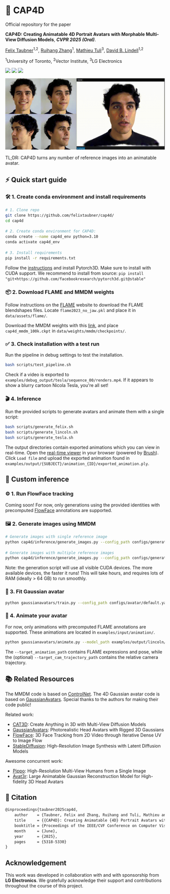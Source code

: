 # 🧢 CAP4D
Official repository for the paper

**CAP4D: Creating Animatable 4D Portrait Avatars with Morphable Multi-View Diffusion Models**, ***CVPR 2025 (Oral)***.

<a href="https://felixtaubner.github.io/" target="_blank">Felix Taubner</a><sup>1,2</sup>, <a href="https://scholar.google.com/citations?user=KFx-0xIAAAAJ&hl=en" target="_blank">Ruihang Zhang</a><sup>1</sup>, <a href="https://mathieutuli.com/" target="_blank">Mathieu Tuli</a><sup>3</sup>, <a href="https://davidlindell.com/" target="_blank">David B. Lindell</a><sup>1,2</sup>

<sup>1</sup>University of Toronto, <sup>2</sup>Vector Institute, <sup>3</sup>LG Electronics

<a href='https://arxiv.org/abs/2412.12093'><img src='https://img.shields.io/badge/arXiv-2301.02379-red'></a> <a href='https://felixtaubner.github.io/cap4d/'><img src='https://img.shields.io/badge/project page-CAP4D-Green'></a> <a href='#citation'><img src='https://img.shields.io/badge/cite-blue'></a>

![Preview](assets/banner.gif)

TL;DR: CAP4D turns any number of reference images into an animatable avatar. 

## ⚡️ Quick start guide

### 🛠️ 1. Create conda environment and install requirements

```bash
# 1. Clone repo
git clone https://github.com/felixtaubner/cap4d/
cd cap4d

# 2. Create conda environment for CAP4D:
conda create --name cap4d_env python=3.10
conda activate cap4d_env

# 3. Install requirements
pip install -r requirements.txt
```
Follow the [instructions](https://github.com/facebookresearch/pytorch3d/blob/main/INSTALL.md) and install Pytorch3D. Make sure to install with CUDA support. We recommend to install from source: ```pip install "git+https://github.com/facebookresearch/pytorch3d.git@stable"```

### 📦 2. Download FLAME and MMDM weights
Follow instructions on the [FLAME](https://flame.is.tue.mpg.de/index.html) website to download the FLAME blendshapes files. Locate ```flame2023_no_jaw.pkl``` and place it in ```data/assets/flame/```. 

Download the MMDM weights with this [link](https://www.dropbox.com/scl/fi/xmgozlkg67v0n2ib6oat5/cap4d_mmdm_100k.ckpt?rlkey=xuhrgyvyre7cezws11afqy1v2&st=j8gtx33j&dl=0), and place ```cap4d_mmdm_100k.ckpt``` in ```data/weights/mmdm/checkpoints/```. 

### ✅ 3. Check installation with a test run
Run the pipeline in debug settings to test the installation.

```bash
bash scripts/test_pipeline.sh
```

Check if a video is exported to `examples/debug_output/tesla/sequence_00/renders.mp4`.
If it appears to show a blurry cartoon Nicola Tesla, you're all set! 

### 🎬 4. Inference 
Run the provided scripts to generate avatars and animate them with a single script:

```bash
bash scripts/generate_felix.sh
bash scripts/generate_lincoln.sh
bash scripts/generate_tesla.sh
```

The output directories contain exported animations which you can view in real-time.
Open the [real-time viewer](https://felixtaubner.github.io/cap4d/viewer/) in your browser (powered by [Brush](https://github.com/ArthurBrussee/brush/)). Click `Load file` and
upload the exported animation found in `examples/output/{SUBJECT}/animation_{ID}/exported_animation.ply`.

## 🔧 Custom inference

### ⚙️ 1. Run FlowFace tracking
Coming soon! For now, only generations using the provided identities with precomputed [FlowFace](https://felixtaubner.github.io/flowface/) annotations are supported. 

### 🖼️ 2. Generate images using MMDM

```bash
# Generate images with single reference image
python cap4d/inference/generate_images.py --config_path configs/generation/single_ref.yaml --reference_data_path examples/input/lincoln/ --output_path examples/output/lincoln/

# Generate images with multiple reference images
python cap4d/inference/generate_images.py --config_path configs/generation/multi_ref.yaml --reference_data_path examples/input/felix/ --output_path examples/output/felix/
```
Note: the generation script will use all visible CUDA devices. The more available devices, the faster it runs! This will take hours, and requires lots of RAM (ideally > 64 GB) to run smoothly.

### 👤 3. Fit Gaussian avatar 

```bash
python gaussianavatars/train.py --config_path configs/avatar/default.yaml --source_paths examples/output/{SUBJECT}/reference_images/ examples/output/{SUBJECT}/generated_images/ --model_path examples/output/{SUBJECT}/avatar/ --interval 5000
```

### 🕺 4. Animate your avatar

For now, only animations with precomputed FLAME annotations are supported. 
These animations are located in `examples/input/animation/`.

```bash
python gaussianavatars/animate.py --model_path examples/output/lincoln/avatar/ --target_animation_path examples/input/animation/sequence_00/fit.npz  --target_cam_trajectory_path examples/input/animation/sequence_00/orbit.npz  --output_path examples/output/lincoln/animation_00/ --export_ply 1 --compress_ply 0
```

The `--target_animation_path` contains FLAME expressions and pose, while the (optional) `--target_cam_trajectory_path` contains the relative camera trajectory. 

## 📚 Related Resources

The MMDM code is based on [ControlNet](https://github.com/lllyasviel/ControlNet). The 4D Gaussian avatar code is based on [GaussianAvatars](https://github.com/ShenhanQian/GaussianAvatars). Special thanks to the authors for making their code public!

Related work: 
- [CAT3D](https://cat3d.github.io/): Create Anything in 3D with Multi-View Diffusion Models
- [GaussianAvatars](https://shenhanqian.github.io/gaussian-avatars): Photorealistic Head Avatars with Rigged 3D Gaussians
- [FlowFace](https://felixtaubner.github.io/flowface/): 3D Face Tracking from 2D Video through Iterative Dense UV to Image Flow
- [StableDiffusion](https://github.com/Stability-AI/stablediffusion): High-Resolution Image Synthesis with Latent Diffusion Models

Awesome concurrent work:
- [Pippo](https://yashkant.github.io/pippo/): High-Resolution Multi-View Humans from a Single Image
- [Avat3r](https://tobias-kirschstein.github.io/avat3r/): Large Animatable Gaussian Reconstruction Model for High-fidelity 3D Head Avatars

## 📖 Citation

```tex
@inproceedings{taubner2025cap4d,
    author    = {Taubner, Felix and Zhang, Ruihang and Tuli, Mathieu and Lindell, David B.},
    title     = {{CAP4D}: Creating Animatable {4D} Portrait Avatars with Morphable Multi-View Diffusion Models},
    booktitle = {Proceedings of the IEEE/CVF Conference on Computer Vision and Pattern Recognition (CVPR)},
    month     = {June},
    year      = {2025},
    pages     = {5318-5330}
}
```

## Acknowledgement
This work was developed in collaboration with and with sponsorship from **LG Electronics**. We gratefully acknowledge their support and contributions throughout the course of this project.
